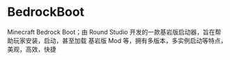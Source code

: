 # BedrockBoot

Minecraft Bedrock Boot；由 Round Studio 开发的一款基岩版启动器，旨在帮助玩家安装，启动，甚至加载 基岩版 Mod 等，拥有多版本，多实例启动等特点，美观，高效，快捷